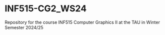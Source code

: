 # INF515-CG2_WS24
Repository for the course INF515 Computer Graphics II at the TAU in Winter Semester 2024/25
